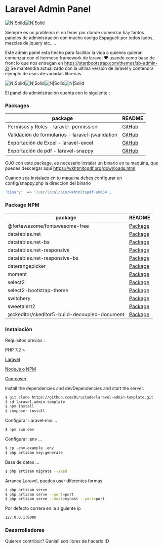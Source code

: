 # Laravel Admin Panel

[![N|Solid](https://camo.githubusercontent.com/5ceadc94fd40688144b193fd8ece2b805d79ca9b/68747470733a2f2f6c61726176656c2e636f6d2f6173736574732f696d672f636f6d706f6e656e74732f6c6f676f2d6c61726176656c2e737667)](https://laravel.com/)[![N|Solid](https://c.disquscdn.com/uploads/users/7757/9394/avatar92.jpg?1549409473)](https://github.com/BlackrockDigital/startbootstrap-sb-admin-2)

Siempre es un problema el no tener por donde comenzar hay tantos paneles de administración con mucho codigo Espagueti por todos lados, mezclas de jquery etc.....

Este admin panel esta hecho para facilitar la vida a quienes quieran comenzar con el hermoso framework de laravel :heart: usando como base de front lo que nos entregan en https://startbootstrap.com/themes/sb-admin-2/ Se mantendra actualizado con la ultima versión de laravel y contendra ejemplo de usos de variadas librerias.

![N|Solid](https://i.ibb.co/5jGF2jS/Captura-de-Pantalla-2019-06-10-a-la-s-12-53-45.png)![N|Solid](https://i.ibb.co/VD2zq4b/Captura-de-Pantalla-2019-06-10-a-la-s-12-53-34.png)![N|Solid](https://i.ibb.co/6rryTsX/Captura-de-Pantalla-2019-06-17-a-la-s-00-05-50.png)![N|Solid](https://i.ibb.co/x8Njhr5/screencapture-127-0-0-1-8000-dashboard-pdfs-2019-06-20-12-32-46.png)

El panel de administración cuenta con lo siguiente :


### Packages



| package | README |
| ------ | ------ |
| Permisos y Roles - laravel-permission | [GitHub](https://github.com/spatie/laravel-permission) |
| Validación de formularios - laravel-jsvalidation | [GitHub](https://github.com/proengsoft/laravel-jsvalidation)
| Exportación de Excel - laravel-excel | [GitHub](https://github.com/maatwebsite/Laravel-Excel)
| Exportación de pdf - laravel-snappy | [GitHub](https://github.com/barryvdh/laravel-snappy)


OJO con este package, es necesario instalar un binario en tu maquina, que puedes descargar aqui https://wkhtmltopdf.org/downloads.html

Cuando sea instalado en tu maquina debes configurar en config/snappy.php la direccion del binario



```sh
'binary'  => '/usr/local/bin/wkhtmltopdf-amd64',
```

### Package NPM



| package | README |
| ------ | ------ |
| @fortawesome/fontawesome-free | [Package](https://www.npmjs.com/package/@fortawesome/fontawesome-free) |
| datatables.net | [Package](https://www.npmjs.com/package/datatables.net)
| datatables.net-bs | [Package](https://www.npmjs.com/package/datatables.net-bs)
| datatables.net-responsive | [Package](https://www.npmjs.com/package/datatables.net-responsive)
| datatables.net-responsive-bs | [Package](https://www.npmjs.com/package/datatables.net-responsive-bs)
| daterangepicker | [Package](https://www.npmjs.com/package/daterangepicker)
| moment | [Package](https://www.npmjs.com/package/moment)
| select2 | [Package](https://www.npmjs.com/package/select2)
| select2-bootstrap-theme | [Package](https://www.npmjs.com/package/select2-bootstrap-theme)
| switchery | [Package](https://www.npmjs.com/package/switchery)
| sweetalert2 | [Package](https://www.npmjs.com/package/sweetalert2)
| @ckeditor/ckeditor5-build-decoupled-document | [Package](https://www.npmjs.com/package/@ckeditor/ckeditor5-build-decoupled-document)



### Instalación

Requisitos previos  :

PHP 7.2 >

[Laravel](https://laravel.com/)

[NodeJs o NPM](https://nodejs.org/es/)

[Composer](https://getcomposer.org/)

Install the dependencies and devDependencies and start the server.

```sh
$ git clone https://github.com/DiruzCode/laravel-admin-template.git
$ cd laravel-admin-template
$ npm install
$ composer install
```

Configurar Laravel-mix ...

```sh
$ npm run dev
```
Configurar .env ...

```sh
$ cp .env.example .env
$ php artisan key:generate
```

Base de datos ...

```sh
$ php artisan migrate --seed
```


Arranca Laravel, puedes usar diferentes formas

```sh
$ php artisan serve
$ php artisan serve --port=port
$ php artisan serve --host=myhost --port=port
```
Por defecto correra en la siguiente ip
```sh
127.0.0.1:8000
```

### Desarrolladores

Quieren contribuir? Genial! son libres de hacerlo :D
